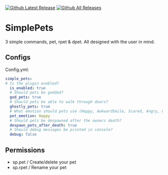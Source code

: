 [![Github Latest Release](https://img.shields.io/github/v/release/chillguy-leo/SimplePets)]() 
[![Github All Releases](https://img.shields.io/github/downloads/chillguy-leo/SimplePets/total.svg)]() 
# SimplePets
3 simple commands, pet, rpet & dpet. All designed with the user in mind.

## Configs
Config.yml:
```yaml
simple_pets:
# Is the plugin enabled?
  is_enabled: true
  # Should pets be godded?
  god_pets: true
  # Should pets be able to walk through doors?
  ghostly_pets: true
  # What emotion should pets use (Happy, AwkwardSmile, Scared, Angry, Chad, Ogre, Neutral)?
  pet_emotion: Happy
  # Should pets be despawned after the owners death?
  despawn_pets_after_death: true
  # Should debug messages be printed in console?
  debug: false
```

## Permissions
- sp.pet / Create/delete your pet
- sp.rpet / Rename your pet


